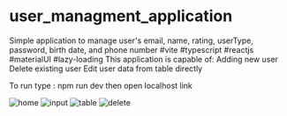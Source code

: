 # user_managment_application
Simple application to manage user's email, name, rating, userType, password, birth date, and phone number #vite #typescript #reactjs #materialUI #lazy-loading 
This application is capable of: 
Adding new user
Delete existing user
Edit user data from table directly

To run type : 
npm run dev 
then open localhost link

![home](https://user-images.githubusercontent.com/69760660/204160531-a22fa022-a3c0-4b41-8441-820a88d6162e.jpg)
![input](https://user-images.githubusercontent.com/69760660/204160554-dd2b4fcb-cac9-49c1-9df8-8c604bdd1290.jpg)
![table](https://user-images.githubusercontent.com/69760660/204160558-6e303ca4-029d-4fe9-a890-2a0eb7d5434d.jpg)
![delete](https://user-images.githubusercontent.com/69760660/204160561-f47f136a-61d3-4764-bdf7-d1a24f4d400d.jpg)
